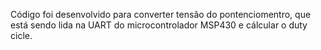 Código foi desenvolvido para converter tensão do pontenciomentro, 
que está sendo lida na UART do microcontrolador MSP430
e cálcular o duty cicle. 